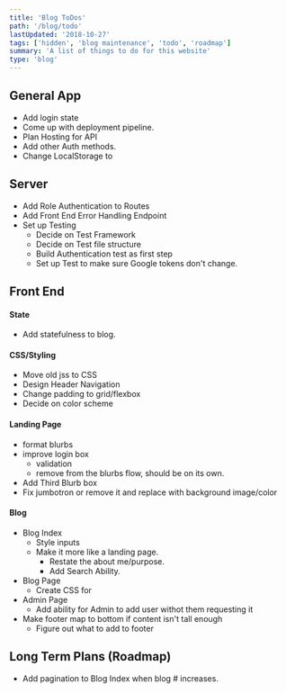 ```yaml
---
title: 'Blog ToDos'
path: '/blog/todo'
lastUpdated: '2018-10-27'
tags: ['hidden', 'blog maintenance', 'todo', 'roadmap']
summary: 'A list of things to do for this website'
type: 'blog'
---
```


## General App

- Add login state
- Come up with deployment pipeline.
- Plan Hosting for API
- Add other Auth methods.
- Change LocalStorage to

## Server

- Add Role Authentication to Routes
- Add Front End Error Handling Endpoint
- Set up Testing
  - Decide on Test Framework
  - Decide on Test file structure
  - Build Authentication test as first step
  - Set up Test to make sure Google tokens don't change.

## Front End

#### State

- Add statefulness to blog.

#### CSS/Styling

- Move old jss to CSS
- Design Header Navigation
- Change padding to grid/flexbox
- Decide on color scheme

#### Landing Page

- format blurbs
- improve login box
  - validation
  - remove from the blurbs flow, should be on its own.
- Add Third Blurb box
- Fix jumbotron or remove it and replace with background image/color

#### Blog

- Blog Index
  - Style inputs
  - Make it more like a landing page.
    - Restate the about me/purpose.
    - Add Search Ability.
- Blog Page
  - Create CSS for
- Admin Page
  - Add ability for Admin to add user withot them requesting it
- Make footer map to bottom if content isn't tall enough
  - Figure out what to add to footer

## Long Term Plans (Roadmap)

- Add pagination to Blog Index when blog # increases.
